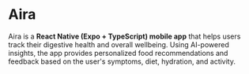 # Aira

Aira is a **React Native (Expo + TypeScript) mobile app** that helps users track their digestive health and overall wellbeing. Using AI-powered insights, the app provides personalized food recommendations and feedback based on the user's symptoms, diet, hydration, and activity.


